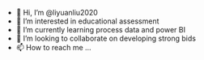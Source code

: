 - 👋 Hi, I’m @liyuanliu2020
- 👀 I’m interested in educational assessment
- 🌱 I’m currently learning process data and power BI
- 💞️ I’m looking to collaborate on developing strong bids
- 📫 How to reach me ...

<!---
liyuanliu2020/liyuanliu2020 is a ✨ special ✨ repository because its `README.md` (this file) appears on your GitHub profile.
You can click the Preview link to take a look at your changes.
--->
